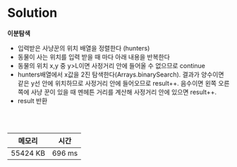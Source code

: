 # Solution

**이분탐색**
- 입력받은 사냥꾼의 위치 배열을 정렬한다 (hunters) 
- 동물이 사는 위치를 입력 받을 때 마다 아래 내용을 반복한다
- 동물의 위치 x,y 중 y>L이면 사정거리 안에 들어올 수 없으므로 continue
- hunters배열에서 x값을 2진 탐색한다(Arrays.binarySearch). 결과가 양수이면 같은 y선 안에 위치하므로 사정거리 안에 들어오므로 result++. 음수이면 왼쪽 오른쪽에 사냥 꾼이 있을 때 멘헤튼 거리를 계산해 사정거리 안에 있으면 result++.
- result 반환
<br/>


</br>

|메모리|시간|
|---|---|
|55424 KB|696 ms|

